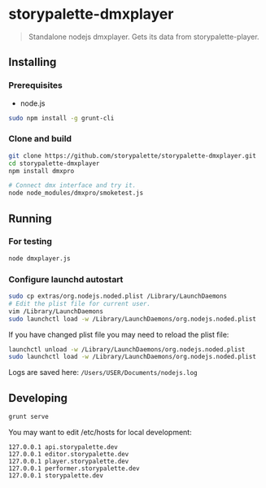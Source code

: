 # storypalette-dmxplayer

> Standalone nodejs dmxplayer. Gets its data from storypalette-player.

## Installing

### Prerequisites 

- node.js

```sh
sudo npm install -g grunt-cli
```

### Clone and build

```sh
git clone https://github.com/storypalette/storypalette-dmxplayer.git
cd storypalette-dmxplayer
npm install dmxpro

# Connect dmx interface and try it.
node node_modules/dmxpro/smoketest.js
```

## Running

### For testing
```sh
node dmxplayer.js
```
### Configure launchd autostart

```sh
sudo cp extras/org.nodejs.noded.plist /Library/LaunchDaemons
# Edit the plist file for current user.
vim /Library/LaunchDaemons
sudo launchctl load -w /Library/LaunchDaemons/org.nodejs.noded.plist
```

If you have changed plist file you may need to reload the plist file:
```sh
launchctl unload -w /Library/LaunchDaemons/org.nodejs.noded.plist
sudo launchctl load -w /Library/LaunchDaemons/org.nodejs.noded.plist
```
Logs are saved here:
`/Users/USER/Documents/nodejs.log`

## Developing
```sh
grunt serve
```

You may want to edit /etc/hosts for local development:

```
127.0.0.1 api.storypalette.dev
127.0.0.1 editor.storypalette.dev
127.0.0.1 player.storypalette.dev
127.0.0.1 performer.storypalette.dev
127.0.0.1 storypalette.dev
```
